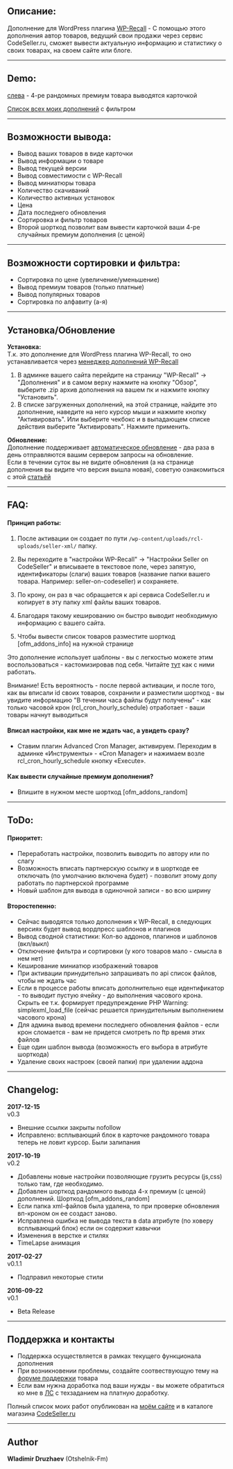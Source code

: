 ## Описание:  

Дополнение для WordPress плагина [WP-Recall](https://wordpress.org/plugins/wp-recall/) - С помощью этого дополнения автор товаров, ведущий свои продажи через сервис CodeSeller.ru, сможет вывести актуальную информацию и статистику о своих товарах, на своем сайте или блоге.  

------------------------------

## Demo:  

[слева](https://otshelnik-fm.ru/) - 4-ре рандомных премиум товара выводятся карточкой  

[Список всех моих дополнений](https://otshelnik-fm.ru/all-my-addons-for-wp-recall/) с фильтром  

------------------------------

## Возможности вывода:  
- Вывод ваших товаров в виде карточки  
- Вывод информации о товаре  
- Вывод текущей версии  
- Вывод совместимости с WP-Recall  
- Вывод миниатюры товара  
- Количество скачиваний  
- Количество активных установок  
- Цена  
- Дата последнего обновления  
- Сортировка и фильтр товаров  
- Второй шорткод позволит вам вывести карточкой ваши 4-ре случайных премиум дополнения (с ценой)  

------------------------------

## Возможности сортировки и фильтра:
- Сортировка по цене (увеличение/уменьшение)  
- Вывод премиум товаров (только платные)  
- Вывод популярных товаров  
- Сортировка по алфавиту (а-я)  

------------------------------

## Установка/Обновление  

**Установка:**  
Т.к. это дополнение для WordPress плагина WP-Recall, то оно устанавливается через [менеджер дополнений WP-Recall](https://codeseller.ru/obshhie-svedeniya-o-dopolneniyax-wp-recall/)  

1. В админке вашего сайта перейдите на страницу "WP-Recall" -> "Дополнения" и в самом верху нажмите на кнопку "Обзор", выберите .zip архив дополнения на вашем пк и нажмите кнопку "Установить".  
2. В списке загруженных дополнений, на этой странице, найдите это дополнение, наведите на него курсор мыши и нажмите кнопку "Активировать". Или выберите чекбокс и в выпадающем списке действия выберите "Активировать". Нажмите применить.  


**Обновление:**  
Дополнение поддерживает [автоматическое обновление](https://codeseller.ru/avtomaticheskie-obnovleniya-dopolnenij-plagina-wp-recall/) - два раза в день отправляются вашим сервером запросы на обновление.  
Если в течении суток вы не видите обновления (а на странице дополнения вы видите что версия вышла новая), советую ознакомиться с этой [статьёй](https://codeseller.ru/post-group/rabota-wordpress-krona-cron-prinuditelnoe-vypolnenie-kron-zadach-dlya-wp-recall/) 

------------------------------

## FAQ:  
#### Принцип работы:  
1. После активации он создает по пути `/wp-content/uploads/rcl-uploads/seller-xml/` папку.  
2. Вы переходите в "настройки WP-Recall" ->  "Настройки Seller on CodeSeller" и вписываете в текстовое поле, через запятую, идентификаторы (слаги) ваших товаров (название папки вашего товара. Например: seller-on-codeseller) и сохраняете.  
3. По крону, он раз в час обращается к api сервиса CodeSeller.ru и копирует в эту папку xml файлы ваших товаров.  
4. Благодаря такому кешированию он быстро выводит необходимую информацию с вашего сайта.  

5. Чтобы вывести список товаров разместите шорткод [ofm_addons_info] на нужной странице  

Это дополнение использует шаблоны - вы с легкостью можете этим воспользоваться - кастомизировав под себя. Читайте [тут](https://codeseller.ru/post-group/ispolzuem-funkcional-shablonov-v-plagine-wp-recall-spisok-shablonov/) как с ними работать.  

Внимание! Есть вероятность - после первой активации, и после того, как вы вписали id своих товаров, сохранили и разместили шорткод - вы увидите информацию "В течении часа файлы будут получены" - как только часовой крон (rcl_cron_hourly_schedule) отработает - ваши товары начнут выводиться  


#### Вписал настройки, как мне не ждать час, а увидеть сразу?  
- Ставим плагин Advanced Cron Manager, активируем. Переходим в админке «Инструменты» - «Cron Manager» и нажимаем возле rcl_cron_hourly_schedule кнопку «Execute».  

#### Как вывести случайные премиум дополнения?  
- Впишите в нужном месте шорткод [ofm_addons_random]  

------------------------------

## ToDo:  
#### Приоритет:  
- Переработать настройки, позволить выводить по автору или по слагу  
- Возможность вписать партнерскую ссылку и в шорткоде ее отключать (по умолчанию включена будет) - позволит этому допу работать по партнерской программе  
- Новый шаблон для вывода в одиночной записи - во всю ширину  

#### Второстепенно:  
- Сейчас выводятся только дополнения к WP-Recall, в следующих версиях будет вывод вордпресс шаблонов и плагинов  
- Вывод сводной статистики: Кол-во аддонов, плагинов и шаблонов (вкл/выкл)  
- Отключение фильтра и сортировки (у кого товаров мало - смысла в нем нет)  
- Кеширование миниатюр изображений товаров  
- При активации принудительно запрашивать по api список файлов, чтобы не ждать час  
- Если в процессе работы вписать дополнительно еще идентификатор - то выводит пустую ячейку - до выполнения часового крона. Скрыть ее т.к. формирует предупреждение PHP Warning: simplexml_load_file (сейчас решается принудительным выполнением часового крона)  
- Для админа вывод времени последнего обновления файлов - если крон сломается - вам не придется смотреть по ftp время этих файлов  
- Еще один шаблон вывода (возможность его выбора в атрибуте шорткода)  
- Удаление своих настроек (своей папки) при удалении аддона  

------------------------------

## Changelog:  
**2017-12-15**  
v0.3  
- Внешние ссылки закрыты nofollow  
- Исправлено: всплывающий блок в карточке рандомного товара теперь не ловит курсор. Были залипания  



**2017-10-19**  
v0.2  
- Добавлены новые настройки позволяющие грузить ресурсы (js,css) только там, где необходимо.  
- Добавлен шорткод рандомного вывода 4-х премиум (с ценой) дополнений. Шорткод [ofm_addons_random]  
- Если папка xml-файлов была удалена, то при проверке обновления вп-кроном он ее создаст заново.  
- Исправлена ошибка не вывода текста в data атрибуте (по ховеру всплывающий блок) если он содержит кавычки  
- Изменения в верстке и стилях  
- TimeLapse анимация  


**2017-02-27**  
v0.1.1  
- Подправил некоторые стили  


**2016-09-22**  
v0.1  
- Beta Release  

------------------------------

## Поддержка и контакты  

* Поддержка осуществляется в рамках текущего функционала дополнения  
* При возникновении проблемы, создайте соотвествующую тему на [форуме поддержки](https://codeseller.ru/forum/product-13291/) товара  
* Если вам нужна доработка под ваши нужды - вы можете обратиться ко мне в <a href="https://codeseller.ru/author/otshelnik-fm/?tab=chat" target="_blank">ЛС</a> с техзаданием на платную доработку.  

Полный список моих работ опубликован на [моём сайте](https://otshelnik-fm.ru/all-my-addons-for-wp-recall/) и в каталоге магазина [CodeSeller.ru](https://codeseller.ru/author/otshelnik-fm/?tab=publics&subtab=type-products)  

------------------------------

## Author

**Wladimir Druzhaev** (Otshelnik-Fm)